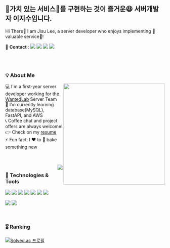 ## 🌟가치 있는 서비스🌟를 구현하는 것이 즐거운😆 서버개발자 이지수입니다.</h2> 
Hi There👋 I am Jisu Lee, a server developer who enjoys implementing 🌟valuable service🌟!
<br/>


🤙 **Contact** : 
<img src="https://img.shields.io/badge/-Velog-%2320C997?logo=velog&logoColor=white&link=https%3A%2F%2Fvelog.io%2F%40suen0904"/> <img src="https://img.shields.io/badge/-tistory-%23FA5858?logo=tistory&link=https%3A%2F%2Fsuen0904.tistory.com%2F"/> <img src="https://img.shields.io/badge/-jisulee.904@gmail.com-%23EA4335?logo=gmail&logoColor=white"/> <img src="https://img.shields.io/badge/-Resume-black?logo=notion&logoColor=white&link=https%3A%2F%2Fwww.notion.so%2F80403c3c847c4940a613df09db0052ec%3Fpvs%3D4"/>

<br/>
<br/>


<div>
 
 <h3>💡 About Me</h3>

 <img align="right" width="320" src="https://github.com/damda0904/damda0904/assets/67117391/c4d4c624-5de8-4c1f-9f8a-995c265772f7"/>
  
 💻 I'm a first-year server developer working for the [WantedLab](https://www.wanted.co.kr/jobsfeed) Server Team <br/>
 🌱 I’m currently learning database(MySQL), FastAPI, and AWS<br/>
 📞 Coffee chat and project offers are always welcome!<br/>
 👉 Check on my [resume](https://www.notion.so/80403c3c847c4940a613df09db0052ec?pvs=4)<br/>
 ⚡ Fun fact: I ❤️ to 🥖 bake something new

</div>

<br/>
<br/>


<img align="right" src="https://github-readme-stats.vercel.app/api/top-langs/?username=damda0904&layout=donut"/>


<div>
  <h3>🔧 Technologies & Tools</h3>

  <img src="https://img.shields.io/badge/-AWS-%23232F3E?style=for-the-badge&logo=amazonaws&logoColor=white"/> 
  <img src="https://img.shields.io/badge/-FastAPI-%23009688?style=for-the-badge&logo=fastapi&logoColor=white"/>  <img src="https://img.shields.io/badge/-Redis-%23DC382D?style=for-the-badge&logo=redis&logoColor=white"/> <img src="https://img.shields.io/badge/-String_Boot-%236DB33F?style=for-the-badge&logo=springboot&logoColor=white"/> <img src="https://img.shields.io/badge/-MongoDB-%2347A248?style=for-the-badge&logo=mongodb&logoColor=white"/> <img src="https://img.shields.io/badge/-Docker-%232496ED?style=for-the-badge&logo=docker&logoColor=white"/>  <img src="https://img.shields.io/badge/-MySQL-%234479A1?style=for-the-badge&logo=mysql&logoColor=white"/> 
  
  <br/>
  
  <img src="https://img.shields.io/badge/-Python-%233776AB?style=for-the-badge&logo=python&logoColor=white"/> <img src="https://img.shields.io/badge/-java-%23FC4C02?style=for-the-badge&logo=java&logoColor=white"/> 
</div>

<br/>

### 🎖 Ranking
[![Solved.ac
프로필](http://mazassumnida.wtf/api/v2/generate_badge?boj=suen0904)](https://solved.ac/suen0904)
 
